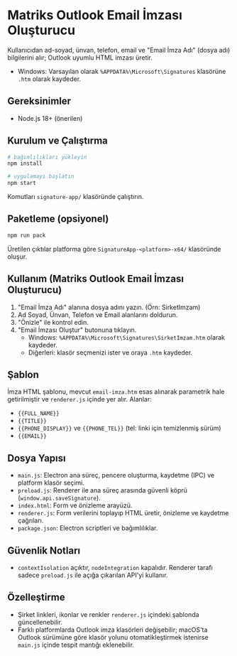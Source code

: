 # Matriks Outlook Email İmzası Oluşturucu 

Kullanıcıdan ad-soyad, ünvan, telefon, email ve "Email İmza Adı" (dosya adı) bilgilerini alır; Outlook uyumlu HTML imzası üretir.

- Windows: Varsayılan olarak `%APPDATA%\Microsoft\Signatures` klasörüne `.htm` olarak kaydeder.

## Gereksinimler

- Node.js 18+ (önerilen)

## Kurulum ve Çalıştırma

```bash
# bağımlılıkları yükleyin
npm install

# uygulamayı başlatın
npm start
```

Komutları `signature-app/` klasöründe çalıştırın.

## Paketleme (opsiyonel)

```bash
npm run pack
```

Üretilen çıktılar platforma göre `SignatureApp-<platform>-x64/` klasöründe oluşur.

## Kullanım (Matriks Outlook Email İmzası Oluşturucu)

1. "Email İmza Adı" alanına dosya adını yazın. (Örn: SirketImzam)
2. Ad Soyad, Ünvan, Telefon ve Email alanlarını doldurun.
3. "Önizle" ile kontrol edin.
4. "Email İmzası Oluştur" butonuna tıklayın.
   - Windows: `%APPDATA%\Microsoft\Signatures\SirketImzam.htm` olarak kaydeder.
   - Diğerleri: klasör seçmenizi ister ve oraya `.htm` kaydeder.

## Şablon

İmza HTML şablonu, mevcut `email-imza.htm` esas alınarak parametrik hale getirilmiştir ve `renderer.js` içinde yer alır. Alanlar:

- `{{FULL_NAME}}`
- `{{TITLE}}`
- `{{PHONE_DISPLAY}}` ve `{{PHONE_TEL}}` (tel: linki için temizlenmiş sürüm)
- `{{EMAIL}}`

## Dosya Yapısı

- `main.js`: Electron ana süreç, pencere oluşturma, kaydetme (IPC) ve platform klasör seçimi.
- `preload.js`: Renderer ile ana süreç arasında güvenli köprü (`window.api.saveSignature`).
- `index.html`: Form ve önizleme arayüzü.
- `renderer.js`: Form verilerini toplayıp HTML üretir, önizleme ve kaydetme çağrıları.
- `package.json`: Electron scriptleri ve bağımlılıklar.

## Güvenlik Notları

- `contextIsolation` açıktır, `nodeIntegration` kapalıdır. Renderer tarafı sadece `preload.js` ile açığa çıkarılan API'yi kullanır.

## Özelleştirme

- Şirket linkleri, ikonlar ve renkler `renderer.js` içindeki şablonda güncellenebilir.
- Farklı platformlarda Outlook imza klasörleri değişebilir; macOS'ta Outlook sürümüne göre klasör yolunu otomatikleştirmek istenirse `main.js` içinde tespit mantığı eklenebilir.
